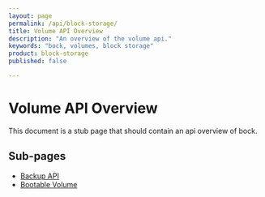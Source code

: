```yaml
---
layout: page
permalink: /api/block-storage/
title: Volume API Overview
description: "An overview of the volume api."
keywords: "bock, volumes, block storage"
product: block-storage
published: false

---
```

# Volume API Overview

This document is a stub page that should contain an api overview of bock.

## Sub-pages

* [Backup API](/api/block-storage/backup/)
* [Bootable Volume](/api/block-storage/boot/)